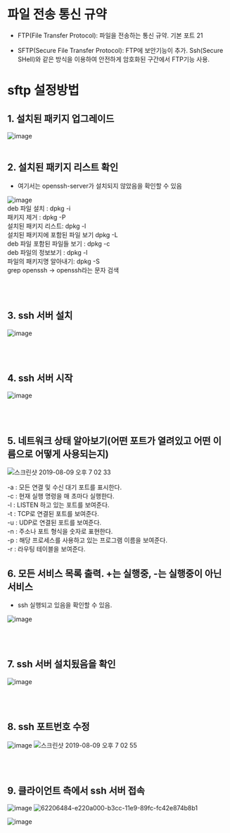 # 파일 전송 통신 규약
- FTP(File Transfer Protocol): 파일을 전송하는 통신 규약. 기본 포트 21

- SFTP(Secure File Transfer Protocol): FTP에 보안기능이 추가. Ssh(Secure SHell)와 같은 방식을 이용하여 안전하게 암호화된 구간에서 FTP기능 사용. 

# sftp 설정방법
## 1. 설치된 패키지 업그레이드 


![image](https://user-images.githubusercontent.com/44438752/62205910-84d81f00-b3cb-11e9-8ee9-22c619ae7c41.png)
<br/><br/>

## 2. 설치된 패키지 리스트 확인
- 여기서는 openssh-server가 설치되지 않았음을 확인할 수 있음


![image](https://user-images.githubusercontent.com/44438752/62205588-be5c5a80-b3ca-11e9-96ec-f31045fd04d5.png)
<br/>
deb 파일 설치 : dpkg -i <file name.deb> 
<br/>
패키지 제거 : dpkg -P <package nae>
<br/>
설치된 패키지 리스트: dpkg -l
<br/>
설치된 패키지에 포함된 파일 보기 dpkg -L <package name>
<br/>
deb 파일 포함된 파일들 보기 : dpkg -c <file name.deb>
<br/>
deb 파일의 정보보기 : dpkg -l <file name.deb>
<br/>
파일의 패키지명 알아내기: dpkg -S <file name>
<br/>
grep openssh -> openssh라는 문자 검색

<br/><br/>

## 3. ssh 서버 설치


![image](https://user-images.githubusercontent.com/44438752/62206089-fadc8600-b3cb-11e9-94dd-596fb9682817.png)

<br/><br/>

## 4. ssh 서버 시작


![image](https://user-images.githubusercontent.com/44438752/62206129-10ea4680-b3cc-11e9-8d4e-2dd4ee0af354.png)

<br/><br/>
## 5. 네트워크 상태 알아보기(어떤 포트가 열려있고 어떤 이름으로 어떻게 사용되는지)

![스크린샷 2019-08-09 오후 7 02 33](https://user-images.githubusercontent.com/44438752/62771649-af675d80-bad8-11e9-9c8a-21315fea970c.png)

-a : 모든 연결 및 수신 대기 포트를 표시한다.
<br/>
-c : 현재 실행 명령을 매 초마다 실행한다.
<br/>
-l : LISTEN 하고 있는 포트를 보여준다.
<br/>
-t : TCP로 연결된 포트를 보여준다.
<br/>
-u : UDP로 연결된 포트를 보여준다.
<br/>
-n : 주소나 포트 형식을 숫자로 표현한다.
<br/>
-p : 해당 프로세스를 사용하고 있는 프로그램 이름을 보여준다.
<br/>
-r : 라우팅 테이블을 보여준다.

## 6. 모든 서비스 목록 출력. +는 실행중, -는 실행중이 아닌 서비스
- ssh 실행되고 있음을 확인할 수 있음.


![image](https://user-images.githubusercontent.com/44438752/62206286-6b83a280-b3cc-11e9-83d4-4f7a71892090.png)

<br/><br/>

## 7. ssh 서버 설치됬음을 확인


![image](https://user-images.githubusercontent.com/44438752/62206313-7b9b8200-b3cc-11e9-93d9-ceb0baaf16a1.png)

<br/><br/>

## 8. ssh 포트번호 수정


![image](https://user-images.githubusercontent.com/44438752/62206374-a2f24f00-b3cc-11e9-8bd6-851b37a42c80.png)
![스크린샷 2019-08-09 오후 7 02 55](https://user-images.githubusercontent.com/44438752/62771653-affff400-bad8-11e9-8b73-91073bd82192.png)

<br/><br/>

## 9. 클라이언트 측에서 ssh 서버 접속
![image](https://user-images.githubusercontent.com/44438752/62206459-d3d28400-b3cc-11e9-97d9-9f1ccec980bc.png)
![62206484-e220a000-b3cc-11e9-89fc-fc42e874b8b1](https://user-images.githubusercontent.com/44438752/62771662-b2fae480-bad8-11e9-83bf-35e4d48bfb8e.png)

![image](https://user-images.githubusercontent.com/44438752/62206496-e8af1780-b3cc-11e9-996d-3e4cf3e2184e.png)
